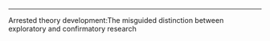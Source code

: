 
---
Arrested theory development:The misguided distinction between exploratory and confirmatory research